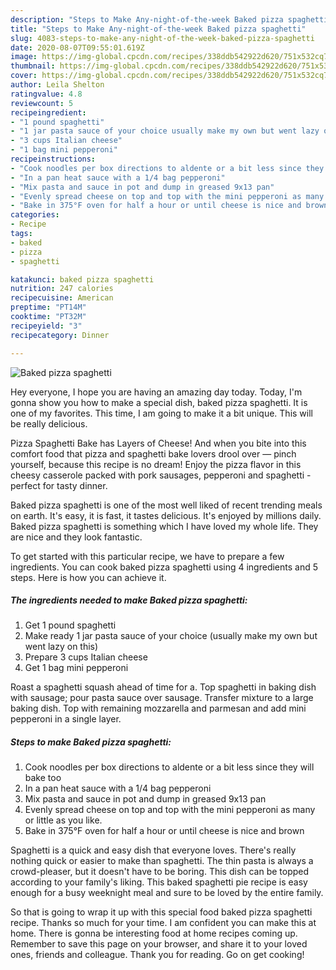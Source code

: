 ```yaml
---
description: "Steps to Make Any-night-of-the-week Baked pizza spaghetti"
title: "Steps to Make Any-night-of-the-week Baked pizza spaghetti"
slug: 4083-steps-to-make-any-night-of-the-week-baked-pizza-spaghetti
date: 2020-08-07T09:55:01.619Z
image: https://img-global.cpcdn.com/recipes/338ddb542922d620/751x532cq70/baked-pizza-spaghetti-recipe-main-photo.jpg
thumbnail: https://img-global.cpcdn.com/recipes/338ddb542922d620/751x532cq70/baked-pizza-spaghetti-recipe-main-photo.jpg
cover: https://img-global.cpcdn.com/recipes/338ddb542922d620/751x532cq70/baked-pizza-spaghetti-recipe-main-photo.jpg
author: Leila Shelton
ratingvalue: 4.8
reviewcount: 5
recipeingredient:
- "1 pound spaghetti"
- "1 jar pasta sauce of your choice usually make my own but went lazy on this"
- "3 cups Italian cheese"
- "1 bag mini pepperoni"
recipeinstructions:
- "Cook noodles per box directions to aldente or a bit less since they will bake too"
- "In a pan heat sauce with a 1/4 bag pepperoni"
- "Mix pasta and sauce in pot and dump in greased 9x13 pan"
- "Evenly spread cheese on top and top with the mini pepperoni as many or little as you like."
- "Bake in 375°F oven for half a hour or until cheese is nice and brown"
categories:
- Recipe
tags:
- baked
- pizza
- spaghetti

katakunci: baked pizza spaghetti 
nutrition: 247 calories
recipecuisine: American
preptime: "PT14M"
cooktime: "PT32M"
recipeyield: "3"
recipecategory: Dinner

---
```



![Baked pizza spaghetti](https://img-global.cpcdn.com/recipes/338ddb542922d620/751x532cq70/baked-pizza-spaghetti-recipe-main-photo.jpg)

Hey everyone, I hope you are having an amazing day today. Today, I'm gonna show you how to make a special dish, baked pizza spaghetti. It is one of my favorites. This time, I am going to make it a bit unique. This will be really delicious.

Pizza Spaghetti Bake has Layers of Cheese! And when you bite into this comfort food that pizza and spaghetti bake lovers drool over — pinch yourself, because this recipe is no dream! Enjoy the pizza flavor in this cheesy casserole packed with pork sausages, pepperoni and spaghetti - perfect for tasty dinner.

Baked pizza spaghetti is one of the most well liked of recent trending meals on earth. It's easy, it is fast, it tastes delicious. It's enjoyed by millions daily. Baked pizza spaghetti is something which I have loved my whole life. They are nice and they look fantastic.


To get started with this particular recipe, we have to prepare a few ingredients. You can cook baked pizza spaghetti using 4 ingredients and 5 steps. Here is how you can achieve it.

<!--inarticleads1-->

##### The ingredients needed to make Baked pizza spaghetti:

1. Get 1 pound spaghetti
1. Make ready 1 jar pasta sauce of your choice (usually make my own but went lazy on this)
1. Prepare 3 cups Italian cheese
1. Get 1 bag mini pepperoni


Roast a spaghetti squash ahead of time for a. Top spaghetti in baking dish with sausage; pour pasta sauce over sausage. Transfer mixture to a large baking dish. Top with remaining mozzarella and parmesan and add mini pepperoni in a single layer. 

<!--inarticleads2-->

##### Steps to make Baked pizza spaghetti:

1. Cook noodles per box directions to aldente or a bit less since they will bake too
1. In a pan heat sauce with a 1/4 bag pepperoni
1. Mix pasta and sauce in pot and dump in greased 9x13 pan
1. Evenly spread cheese on top and top with the mini pepperoni as many or little as you like.
1. Bake in 375°F oven for half a hour or until cheese is nice and brown


Spaghetti is a quick and easy dish that everyone loves. There&#39;s really nothing quick or easier to make than spaghetti. The thin pasta is always a crowd-pleaser, but it doesn&#39;t have to be boring. This dish can be topped according to your family&#39;s liking. This baked spaghetti pie recipe is easy enough for a busy weeknight meal and sure to be loved by the entire family. 

So that is going to wrap it up with this special food baked pizza spaghetti recipe. Thanks so much for your time. I am confident you can make this at home. There is gonna be interesting food at home recipes coming up. Remember to save this page on your browser, and share it to your loved ones, friends and colleague. Thank you for reading. Go on get cooking!
